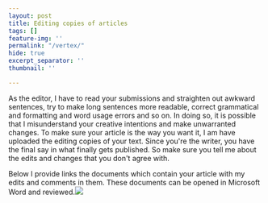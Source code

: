 ```yaml
---
layout: post
title: Editing copies of articles
tags: []
feature-img: ''
permalink: "/vertex/"
hide: true
excerpt_separator: ''
thumbnail: ''

---
```

As the editor, I have to read your submissions and straighten out awkward sentences, try to make long sentences more readable, correct grammatical and formatting and word usage errors and so on. In doing so, it is possible that I misunderstand your creative intentions and make unwarranted changes. To make sure your article is the way you want it, I am have uploaded the editing copies of your text. Since you're the writer, you have the final say in what finally gets published. So make sure you tell me about the edits and changes that you don't agree with. 

Below I provide links the documents which contain your article with my edits and comments in them. These documents can be opened in Microsoft Word and reviewed.![](https://nirav.com.np/assets/img/scr1.png)